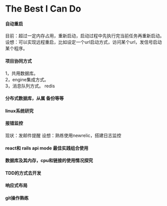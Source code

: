 # The Best I Can Do

#### 自动重启
目前：超过一定内存占用，重新启动，启动过程中先执行完当前任务再重新启动。  
设想：可以实现远程重启，比如设定一个url启动方式，访问某个url，发信号启动某个程序。

#### 项目协同方式
1，共用数据库。  
2，engine集成方式。  
3，消息队列方式。 redis

#### 分布式数据库，从属 备份等等

#### linux系统研究

#### 报错监控
现状：发邮件提醒
设想：熟练使用newrelic，搭建日志监控

#### react和 rails api mode 最佳实践组合使用

#### 数据库及其内存，cpu和链接的使用情况探究

#### TDD的方式去开发

#### 响应式布局

#### git操作熟练
